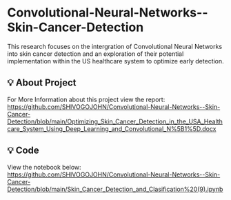 # Convolutional-Neural-Networks--Skin-Cancer-Detection
This research focuses on the intergration of Convolutional Neural Networks into skin cancer detection and an exploration of  their potential implementation within the US healthcare system to optimize early detection.

## 💡 About Project
For More Information about this project view the report:
https://github.com/SHIVOGOJOHN/Convolutional-Neural-Networks--Skin-Cancer-Detection/blob/main/Optimizing_Skin_Cancer_Detection_in_the_USA_Healthcare_System_Using_Deep_Learning_and_Convolutional_N%5B1%5D.docx

## 💡 Code
View the notebook below:
https://github.com/SHIVOGOJOHN/Convolutional-Neural-Networks--Skin-Cancer-Detection/blob/main/Skin_Cancer_Detection_and_Clasification%20(9).ipynb

